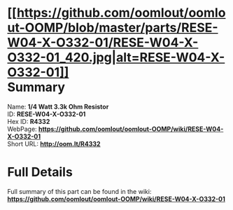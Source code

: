 
[[https://github.com/oomlout/oomlout-OOMP/blob/master/parts/RESE-W04-X-O332-01/RESE-W04-X-O332-01_420.jpg|alt=RESE-W04-X-O332-01]]     
Summary
=================
  
Name: __1/4 Watt 3.3k Ohm Resistor__    
ID: __RESE-W04-X-O332-01__   
Hex ID: __R4332__   
WebPage: __https://github.com/oomlout/oomlout-OOMP/wiki/RESE-W04-X-O332-01__   
Short URL: __http://oom.lt/R4332__   

Full Details
==========================
Full summary of this part can be found in the wiki:   
__https://github.com/oomlout/oomlout-OOMP/wiki/RESE-W04-X-O332-01__    

